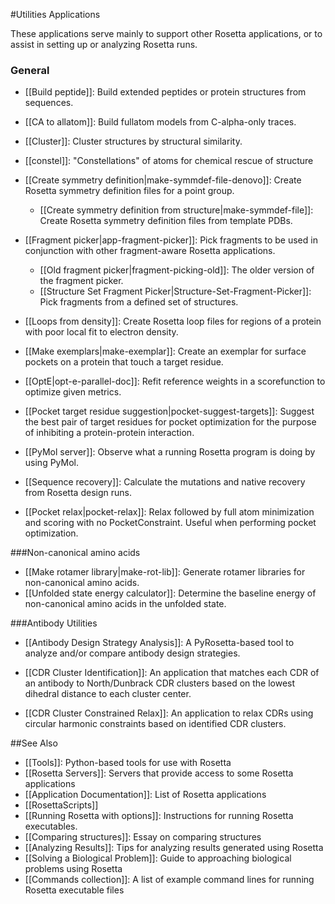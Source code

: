 #Utilities Applications

These applications serve mainly to support other Rosetta applications, or to assist in setting up or analyzing Rosetta runs.

### General
- [[Build peptide]]: Build extended peptides or protein structures from sequences. 

- [[CA to allatom]]: Build fullatom models from C-alpha-only traces.  

- [[Cluster]]: Cluster structures by structural similarity.

- [[constel]]: "Constellations" of atoms for chemical rescue of structure  

- [[Create symmetry definition|make-symmdef-file-denovo]]: Create Rosetta symmetry definition files for a point group.  
    * [[Create symmetry definition from structure|make-symmdef-file]]: Create Rosetta symmetry definition files from template PDBs. 

- [[Fragment picker|app-fragment-picker]]: Pick fragments to be used in conjunction with other fragment-aware Rosetta applications.  
    * [[Old fragment picker|fragment-picking-old]]: The older version of the fragment picker.  
    * [[Structure Set Fragment Picker|Structure-Set-Fragment-Picker]]: Pick fragments from a defined set of structures. 
- [[Loops from density]]: Create Rosetta loop files for regions of a protein with poor local fit to electron density.

- [[Make exemplars|make-exemplar]]: Create an exemplar for surface pockets on a protein that touch a target residue.

- [[OptE|opt-e-parallel-doc]]: Refit reference weights in a scorefunction to optimize given metrics.  

- [[Pocket target residue suggestion|pocket-suggest-targets]]: Suggest the best pair of target residues for pocket optimization for the purpose of inhibiting a protein-protein interaction.

- [[PyMol server]]: Observe what a running Rosetta program is doing by using PyMol.

- [[Sequence recovery]]: Calculate the mutations and native recovery from Rosetta design runs.

- [[Pocket relax|pocket-relax]]: Relax followed by full atom minimization and scoring with no PocketConstraint. Useful when performing pocket optimization.

###Non-canonical amino acids
* [[Make rotamer library|make-rot-lib]]: Generate rotamer libraries for non-canonical amino acids.  
* [[Unfolded state energy calculator]]: Determine the baseline energy of non-canonical amino acids in the unfolded state.  

###Antibody Utilities
* [[Antibody Design Strategy Analysis]]: A PyRosetta-based tool to analyze and/or compare antibody design strategies.

* [[CDR Cluster Identification]]: An application that matches each CDR of an antibody to North/Dunbrack CDR clusters based on the lowest dihedral distance to each cluster center.

* [[CDR Cluster Constrained Relax]]: An application to relax CDRs using circular harmonic constraints based on identified CDR clusters.

##See Also

* [[Tools]]: Python-based tools for use with Rosetta
* [[Rosetta Servers]]: Servers that provide access to some Rosetta applications
* [[Application Documentation]]: List of Rosetta applications
* [[RosettaScripts]]
* [[Running Rosetta with options]]: Instructions for running Rosetta executables.
* [[Comparing structures]]: Essay on comparing structures
* [[Analyzing Results]]: Tips for analyzing results generated using Rosetta
* [[Solving a Biological Problem]]: Guide to approaching biological problems using Rosetta
* [[Commands collection]]: A list of example command lines for running Rosetta executable files